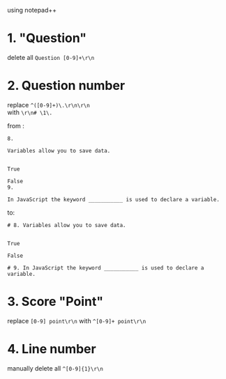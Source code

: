 using notepad++

# 1. "Question"

delete all ```Question [0-9]+\r\n```   


# 2. Question number

replace ```^([0-9]+)\.\r\n\r\n```   
with ```\r\n# \1\. ```




from :
```
8.

Variables allow you to save data.


True

False
9.

In JavaScript the keyword ___________ is used to declare a variable.
```
to:

```
# 8. Variables allow you to save data.


True

False

# 9. In JavaScript the keyword ___________ is used to declare a variable.
```


# 3. Score "Point"
replace ```[0-9] point\r\n``` with ```^[0-9]+ point\r\n```


# 4. Line number 

manually delete all ```^[0-9]{1}\r\n```

